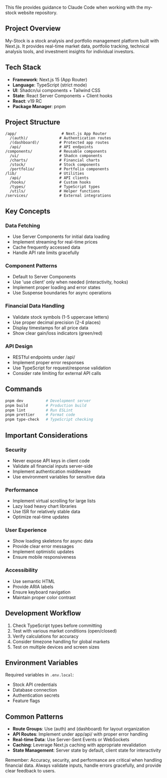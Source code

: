 This file provides guidance to Claude Code when working with the my-stock website repository.

## Project Overview

My-Stock is a stock analysis and portfolio management platform built with Next.js. It provides real-time market data, portfolio tracking, technical analysis tools, and investment insights for individual investors.

## Tech Stack

- **Framework**: Next.js 15 (App Router)
- **Language**: TypeScript (strict mode)
- **UI**: Shadcn/ui components + Tailwind CSS
- **State**: React Server Components + Client hooks
- **React**: v19 RC
- **Package Manager**: pnpm

## Project Structure

```
/app/                    # Next.js App Router
  /(auth)/              # Authentication routes
  /(dashboard)/         # Protected app routes
  /api/                 # API endpoints
/components/            # Reusable components
  /ui/                  # Shadcn components
  /charts/              # Financial charts
  /stock/               # Stock components
  /portfolio/           # Portfolio components
/lib/                   # Utilities
  /api/                 # API clients
  /hooks/               # Custom hooks
  /types/               # TypeScript types
  /utils/               # Helper functions
/services/              # External integrations
```

## Key Concepts

### Data Fetching
- Use Server Components for initial data loading
- Implement streaming for real-time prices
- Cache frequently accessed data
- Handle API rate limits gracefully

### Component Patterns
- Default to Server Components
- Use 'use client' only when needed (interactivity, hooks)
- Implement proper loading and error states
- Use Suspense boundaries for async operations

### Financial Data Handling
- Validate stock symbols (1-5 uppercase letters)
- Use proper decimal precision (2-4 places)
- Display timestamps for all price data
- Show clear gain/loss indicators (green/red)

### API Design
- RESTful endpoints under /api/
- Implement proper error responses
- Use TypeScript for request/response validation
- Consider rate limiting for external API calls

## Commands

```bash
pnpm dev          # Development server
pnpm build        # Production build
pnpm lint         # Run ESLint
pnpm prettier     # Format code
pnpm type-check   # TypeScript checking
```

## Important Considerations

### Security
- Never expose API keys in client code
- Validate all financial inputs server-side
- Implement authentication middleware
- Use environment variables for sensitive data

### Performance
- Implement virtual scrolling for large lists
- Lazy load heavy chart libraries
- Use ISR for relatively stable data
- Optimize real-time updates

### User Experience
- Show loading skeletons for async data
- Provide clear error messages
- Implement optimistic updates
- Ensure mobile responsiveness

### Accessibility
- Use semantic HTML
- Provide ARIA labels
- Ensure keyboard navigation
- Maintain proper color contrast

## Development Workflow

1. Check TypeScript types before committing
2. Test with various market conditions (open/closed)
3. Verify calculations for accuracy
4. Consider timezone handling for global markets
5. Test on multiple devices and screen sizes

## Environment Variables

Required variables in `.env.local`:
- Stock API credentials
- Database connection
- Authentication secrets
- Feature flags

## Common Patterns

- **Route Groups**: Use (auth) and (dashboard) for layout organization
- **API Routes**: Implement under app/api/ with proper error handling
- **Real-time Data**: Use Server-Sent Events or WebSockets
- **Caching**: Leverage Next.js caching with appropriate revalidation
- **State Management**: Server state by default, client state for interactivity

Remember: Accuracy, security, and performance are critical when handling financial data. Always validate inputs, handle errors gracefully, and provide clear feedback to users.

